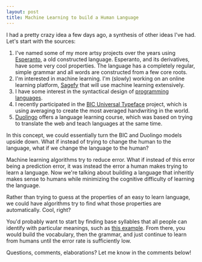 ```yaml
---
layout: post
title: Machine Learning to build a Human Language
---
```


I had a pretty crazy idea a few days ago, a synthesis of other ideas I've had. Let's start with the sources:

1. I've named some of my more artsy projects over the years using [Esperanto](http://en.wikipedia.org/wiki/Esperanto), a old constructed language. Esperanto, and its derivatives, have some very cool properties. The language has a completely regular, simple grammar and all words are constructed from a few core roots.
2. I'm interested in machine learning. I'm (slowly) working on an online learning platform, [Sagefy](http://sagefy.org) that will use machine learning extensively.
3. I have some interest in the syntactical design of [programming languages](/2014/06/24/garden/).
4. I recently participated in the [BIC Universal Typeface](http://www.theuniversaltypeface.com) project, which is using averaging to create the most averaged handwriting in the world.
5. [Duolingo](https://www.duolingo.com/) offers a language learning course, which was based on trying to translate the web and teach languages at the same time.

In this concept, we could essentially turn the BIC and Duolingo models upside down. What if instead of trying to change the human to the language, what if we change the language to the human?

Machine learning algorithms try to reduce error. What if instead of this error being a prediction error, it was instead the error a human makes trying to learn a language. Now we're talking about building a language that inheritly makes sense to humans while minimizing the cognitive difficulty of learning the language.

Rather than trying to guess at the properties of an easy to learn language, we could have algorithms try to find what those properties are automatically. Cool, right?

You'd probably want to start by finding base syllables that all people can identify with particular meanings, such as [this example](http://youtu.be/2cU56SWXHFw?t=3m15s). From there, you would build the vocabulary, then the grammar, and just continue to learn from humans until the error rate is sufficiently low.

Questions, comments, elaborations? Let me know in the comments below!

